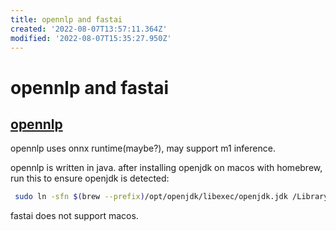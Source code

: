 ```yaml
---
title: opennlp and fastai
created: '2022-08-07T13:57:11.364Z'
modified: '2022-08-07T15:35:27.950Z'
---
```


# opennlp and fastai

## [opennlp]()

opennlp uses onnx runtime(maybe?), may support m1 inference.

opennlp is written in java. after installing openjdk on macos with homebrew, run this to ensure openjdk is detected:

```bash
 sudo ln -sfn $(brew --prefix)/opt/openjdk/libexec/openjdk.jdk /Library/Java/JavaVirtualMachines/openjdk.jdk
```

fastai does not support macos.
